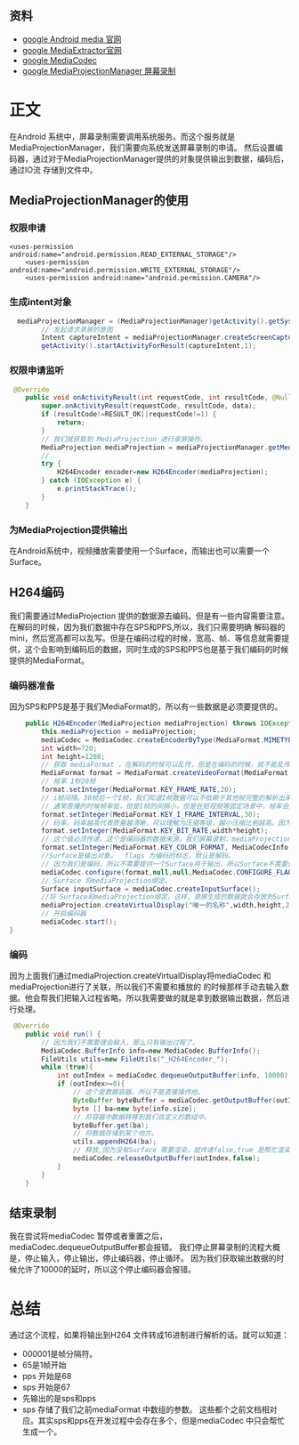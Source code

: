 ## 资料
* [google Android media 官网](https://developer.android.com/reference/android/media/package-summary)
* [google MediaExtractor官网](https://developer.android.com/reference/android/media/MediaExtractor)
* [google MediaCodec ](https://developer.android.com/reference/android/media/MediaCodec)
* [google MediaProjectionManager 屏幕录制](https://developer.android.com/reference/android/media/projection/MediaProjectionManager)

# 正文 
在Android 系统中，屏幕录制需要调用系统服务。而这个服务就是MediaProjectionManager，我们需要向系统发送屏幕录制的申请。
然后设置编码器，通过对于MediaProjectionManager提供的对象提供输出到数据，编码后，通过IO流 存储到文件中。
## MediaProjectionManager的使用
### 权限申请
````aidl
<uses-permission android:name="android.permission.READ_EXTERNAL_STORAGE"/>
    <uses-permission android:name="android.permission.WRITE_EXTERNAL_STORAGE"/>
    <uses-permission android:name="android.permission.CAMERA"/>
````
### 生成intent对象
````java
  mediaProjectionManager = (MediaProjectionManager)getActivity().getSystemService(Context.MEDIA_PROJECTION_SERVICE);
        // 发起请求录屏的意图
        Intent captureIntent = mediaProjectionManager.createScreenCaptureIntent();
        getActivity().startActivityForResult(captureIntent,1);
````
### 权限申请监听
```java
 @Override
    public void onActivityResult(int requestCode, int resultCode, @Nullable Intent data) {
        super.onActivityResult(requestCode, resultCode, data);
        if (resultCode!=RESULT_OK||requestCode!=1) {
            return;
        }
        // 我们就获取到 MediaProjection 进行录屏操作。
        MediaProjection mediaProjection = mediaProjectionManager.getMediaProjection(resultCode, data);
        //
        try {
            H264Encoder encoder=new H264Encoder(mediaProjection);
        } catch (IOException e) {
            e.printStackTrace();
        }
    }
```
### 为MediaProjection提供输出
在Android系统中，视频播放需要使用一个Surface，而输出也可以需要一个Surface。
## H264编码
我们需要通过MediaProjection 提供的数据源去编码。但是有一些内容需要注意。在解码的时候，因为我们数据中存在SPS和PPS,所以，我们只需要明确
解码器的mini，然后宽高都可以乱写。但是在编码过程的时候，宽高、帧、等信息就需要提供，这个会影响到编码后的数据，同时生成的SPS和PPS也是基于我们编码的时候
提供的MediaFormat。
### 编码器准备 
因为SPS和PPS是基于我们MediaFormat的，所以有一些数据是必须要提供的。
````java
    public H264Encoder(MediaProjection mediaProjection) throws IOException {
        this.mediaProjection = mediaProjection;
        mediaCodec = MediaCodec.createEncoderByType(MediaFormat.MIMETYPE_VIDEO_AVC);
        int width=720;
        int height=1280;
        // 获取 mediaFormat ，在解码的时候可以乱传，但是在编码的时候，就不能乱传。
        MediaFormat format = MediaFormat.createVideoFormat(MediaFormat.MIMETYPE_VIDEO_AVC, width, height);
        // 帧率 1秒20帧
        format.setInteger(MediaFormat.KEY_FRAME_RATE,20);
        // i帧间隔。30帧后一个I帧，我们知道I帧数据可以不依赖于其他帧完整的解析出来。所以一个视频中I帧越多，文件大小越大。
        // 通常直播的时候帧率低，但是I帧的间隔小，但是在短视频等固定场景中，帧率会提高，I帧间隔会加大
        format.setInteger(MediaFormat.KEY_I_FRAME_INTERVAL,30);
        // 码率，码率越高代表质量越清晰，可以理解为压缩等级，越小压缩比例越高。因为H264编码是有损压缩。所以越大还原度越高
        format.setInteger(MediaFormat.KEY_BIT_RATE,width*height);
        // 这个值必须传递。这个是编码器的数据来源。我们屏幕录制，mediaProjection提供的数据的来源是Surface
        format.setInteger(MediaFormat.KEY_COLOR_FORMAT, MediaCodecInfo.CodecCapabilities.COLOR_FormatSurface);
        //Surface是输出对象。  flags 为编码的标志，默认是解码。
        // 因为我们是编码，所以不需要提供一个Surface用于输出，所以Surface不需要设置。MediaCodec.CONFIGURE_FLAG_ENCODE 作为编码标志位，表示我们这个是编码器。
        mediaCodec.configure(format,null,null,MediaCodec.CONFIGURE_FLAG_ENCODE);
        // Surface 将mediaProjection绑定。
        Surface inputSurface = mediaCodec.createInputSurface();
        //将 Surface和mediaProjection绑定，这样，录屏生成的数据就会存放到Surface里面。  dpi 用于表示1dpi输出几像素,flags 表示关系。
        mediaProjection.createVirtualDisplay("唯一的名称",width,height,2, DisplayManager.VIRTUAL_DISPLAY_FLAG_PUBLIC,inputSurface,this,null);
        // 开启编码器 
        mediaCodec.start();
}
````
### 编码
因为上面我们通过mediaProjection.createVirtualDisplay将mediaCodec 和mediaProjection进行了关联，所以我们不需要和播放的
的时候那样手动去输入数据。他会帮我们把输入过程省略。所以我需要做的就是拿到数据输出数据，然后进行处理。
````java
 @Override
    public void run() {
        // 因为我们不需要理会输入，那么只有输出过程了。
        MediaCodec.BufferInfo info=new MediaCodec.BufferInfo();
        FileUtils utils=new FileUtils("_H264Encoder_");
        while (true){
            int outIndex = mediaCodec.dequeueOutputBuffer(info, 10000);
            if (outIndex>=0){
                // 这个是数据容器。所以不能直接操作他。
                ByteBuffer byteBuffer = mediaCodec.getOutputBuffer(outIndex);
                byte [] ba=new byte[info.size];
                // 将容器中数据转移到我们自定义的数组中。
                byteBuffer.get(ba);
                // 将数据存储到某个地方。
                utils.appendH264(ba);
                // 释放,因为没有Surface 需要渲染，就传递false,true 是帮忙渲染到屏幕上。
                mediaCodec.releaseOutputBuffer(outIndex,false);
            }
        }
    }
````
## 结束录制
我在尝试将mediaCodec 暂停或者重置之后， mediaCodec.dequeueOutputBuffer都会报错。
我们停止屏幕录制的流程大概是，停止输入，停止输出，停止编码器，停止循环。
因为我们获取输出数据的时候允许了10000的延时，所以这个停止编码器会报错。

# 总结 
通过这个流程，如果将输出到H264 文件转成16进制进行解析的话。就可以知道：
* 000001是帧分隔符。
* 65是1帧开始
* pps 开始是68
* sps 开始是67 
* 先输出的是sps和pps
* sps 存储了我们之前mediaFormat 中数组的参数。
这些都个之前文档相对应。其实sps和pps在开发过程中会存在多个，但是mediaCodec 中只会帮忙生成一个。
